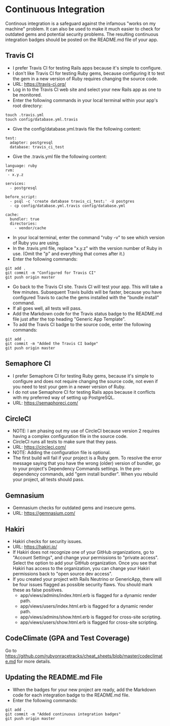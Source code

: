 # Continuous Integration
Continous integration is a safeguard against the infamous "works on my machine" problem.  It can also be used to make it much easier to check for outdated gems and potential security problems.  The resulting continuous integration badges should be posted on the README.md file of your app.

## Travis CI
* I prefer Travis CI for testing Rails apps because it's simple to configure.
* I don't like Travis CI for testing Ruby gems, because configuring it to test the gem in a new version of Ruby requires changing the source code.
* URL: https://travis-ci.org/
* Log in to the Travis CI web site and select your new Rails app as one to be monitored.
* Enter the following commands in your local terminal within your app's root directory:
```
touch .travis.yml
touch config/database.yml.travis
```
* Give the config/database.yml.travis file the following content:
```
test:
  adapter: postgresql
  database: travis_ci_test
```
* Give the .travis.yml file the following content:
```
language: ruby
rvm:
 - x.y.z

services:
  - postgresql

before_script:
  - psql -c 'create database travis_ci_test;' -U postgres
  - cp config/database.yml.travis config/database.yml

cache:
  bundler: true
  directories:
    - vendor/cache
```
* In your local terminal, enter the command "ruby -v" to see which version of Ruby you are using.
* In the .travis.yml file, replace "x.y.z" with the version number of Ruby in use.  (Omit the "p" and everything that comes after it.)
* Enter the following commands:
```
git add .
git commit -m "Configured for Travis CI"
git push origin master
```
* Go back to the Travis CI site.  Travis CI will test your app.  This will take a few minutes.  Subsequent Travis builds will be faster, because you have configured Travis to cache the gems installed with the "bundle install" command.
* If all goes well, all tests will pass.
* Add the Markdown code for the Travis status badge to the README.md file just after the top heading "Generic App Template".
* To add the Travis CI badge to the source code, enter the following commands:
```
git add .
git commit -m "Added the Travis CI badge"
git push origin master
```

## Semaphore CI
* I prefer Semaphore CI for testing Ruby gems, because it's simple to configure and does not require changing the source code, not even if you need to test your gem in a newer version of Ruby.
* I do not use Semaphore CI for testing Rails apps because it conflicts with my preferred way of setting up PostgreSQL.
* URL: https://semaphoreci.com/

## CircleCI
* NOTE: I am phasing out my use of CircleCI because version 2 requires having a complex configuration file in the source code.
* CircleCI runs all tests to make sure that they pass.
* URL: https://circleci.com/
* NOTE: Adding the configuration file is optional.
* The first build will fail if your project is a Ruby gem.  To resolve the error message saying that you have the wrong (older) version of bundler, go to your project's Dependency Commands settings.  In the pre-dependency commands, add "gem install bundler".  When you rebuild your project, all tests should pass.

## Gemnasium
* Gemnasium checks for outdated gems and insecure gems.
* URL: https://gemnasium.com/

## Hakiri
* Hakiri checks for security issues.
* URL: https://hakiri.io/
* If Hakiri does not recognize one of your GitHub organizations, go to "Account Settings", and change your permissions to "private access".  Select the option to add your GitHub organization.  Once you see that Hakiri has access to the organization, you can change your Hakiri permissions back to "open source dev access".
* If you created your project with Rails Neutrino or GenericApp, there will be four issues flagged as possible security flaws.  You should mark these as false positives.
  * app/views/admins/index.html.erb is flagged for a dynamic render path.
  * app/views/users/index.html.erb is flagged for a dynamic render path.
  * app/views/admins/show.html.erb is flagged for cross-site scripting.
  * app/views/users/show.html.erb is flagged for cross-site scripting.

## CodeClimate (GPA and Test Coverage)
Go to https://github.com/rubyonracetracks/cheat_sheets/blob/master/codeclimate.md for more details.

## Updating the README.md File
* When the badges for your new project are ready, add the Markdown code for each integration badge to the README.md file.
* Enter the following commands:
```
git add .
git commit -m "Added continuous integration badges"
git push origin master
```

